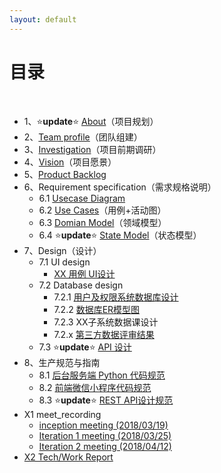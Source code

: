 ```yaml
---
layout: default
---
```


# [](#TOC)目录

&nbsp;&nbsp; 

* 1、⭐**update**⭐ [About](01-about)（项目规划）
* 2、[Team profile](02-team-profile)（团队组建）
* 3、[Investigation](03-investigation)（项目前期调研）
* 4、[Vision](04-vision)（项目愿景）
* 5、[Product Backlog](05-product-backlog)
* 6、Requirement specification（需求规格说明）
    - 6.1 [Usecase Diagram](06-01-usecase-diagram)
    - 6.2 [Use Cases](06-02-use-cases)（用例+活动图）
    - 6.3 [Domian Model](06-03-domain-model)（领域模型）
    - 6.4 ⭐**update**⭐ [State Model](06-04-state-model)（状态模型）
* 7、Design（设计）
    - 7.1 UI design
        - [XX 用例 UI设计](07-01-01-XX-ui-design)
    - 7.2 Database design
        - 7.2.1 [用户及权限系统数据库设计](07-02-01-database-design)
        - 7.2.2 [数据库ER模型图](07-02-02-database-er-model)
        - 7.2.3 XX子系统数据课设计
        - 7.2.x [第三方数据评审结果](07-02-03-第三方数据评审结果)
    - 7.3 ⭐**update**⭐ [API 设计](07-03-API)
* 8、生产规范与指南
    - 8.1 [后台服务端 Python 代码规范](08-01-backend-coding-standard)
    - 8.2 [前端微信小程序代码规范](08-02-frontend-coding-standard)
    - 8.3 ⭐**update**⭐ [REST API设计规范](08-03-RESTful-api-design-standard)
* X1 meet_recording
    * [inception meeting (2018/03/19)](X1-inception-meeting(2018\03\19))
    * [Iteration 1 meeting (2018/03/25)](X1-Iteration-1-meeting(2018\03\25))
    * [Iteration 2 meeting (2018/04/12)](X1-Iteration-2-meeting(2018\04\12))
* [X2 Tech/Work Report](X2-techwork-report)
